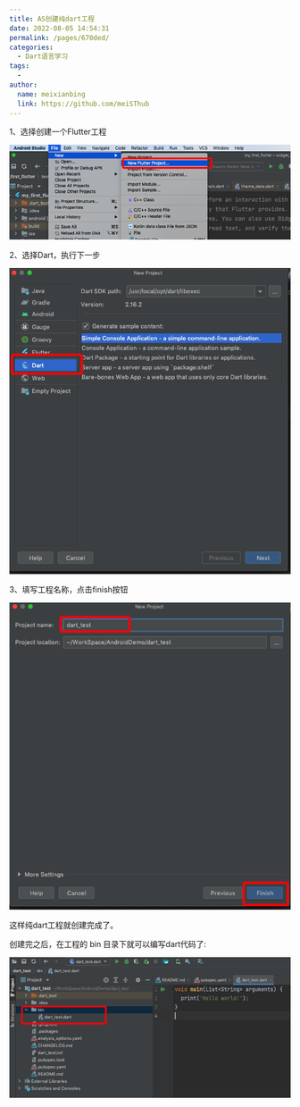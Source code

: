 ```yaml
---
title: AS创建纯dart工程
date: 2022-08-05 14:54:31
permalink: /pages/670ded/
categories:
  - Dart语言学习
tags:
  - 
author: 
  name: meixianbing
  link: https://github.com/meiSThub
---
```

1、选择创建一个Flutter工程

![image-20220805145509085](https://raw.githubusercontent.com/meiSThub/BlogImage/master/2022image-20220805145509085.png)

2、选择Dart，执行下一步

![image-20220805145544658](https://raw.githubusercontent.com/meiSThub/BlogImage/master/2022image-20220805145544658.png)

3、填写工程名称，点击finish按钮

![image-20220805145649167](https://raw.githubusercontent.com/meiSThub/BlogImage/master/2022image-20220805145649167.png)

这样纯dart工程就创建完成了。

创建完之后，在工程的 bin 目录下就可以编写dart代码了:

![image-20220805145920431](https://raw.githubusercontent.com/meiSThub/BlogImage/master/2022image-20220805145920431.png)